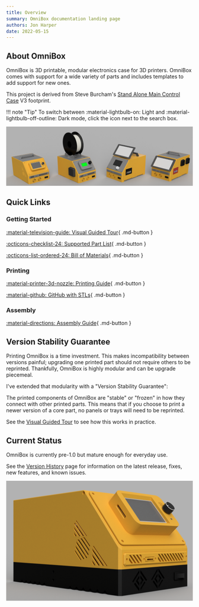 ```yaml
---
title: Overview
summary: OmniBox documentation landing page
authors: Jon Harper
date: 2022-05-15
---
```


## About OmniBox

OmniBox is 3D printable, modular electronics case for 3D printers. OmniBox comes with support for a wide variety of parts and includes templates to add support for new ones. 

This project is derived from Steve Burcham's [Stand Alone Main Control Case](https://www.thingiverse.com/thing:3999751) V3 footprint.

!!! note "Tip"
    To switch between :material-lightbulb-on: Light and :material-lightbulb-off-outline: Dark mode, click the icon next to the search box.

[![gallery of OmniBox part combinations][2]][2]

## Quick Links

### Getting Started

[:material-television-guide: Visual Guided Tour](tour.md){ .md-button }

[:octicons-checklist-24: Supported Part List](support/index.md){ .md-button }

[:octicons-list-ordered-24: Bill of Materials](bom.md){ .md-button }

### Printing

[:material-printer-3d-nozzle: Printing Guide](printing.md){ .md-button }

[:material-github: GitHub with STLs](https://github.com/jon-harper/OmniBox){ .md-button }

### Assembly

[:material-directions: Assembly Guide](assembly/index.md){ .md-button }

## Version Stability Guarantee

Printing OmniBox is a time investment. This makes incompatibility between versions painful; upgrading one printed part should not require others to be reprinted. Thankfully, OmniBox is highly modular and can be upgrade piecemeal.

I've extended that modularity with a "Version Stability Guarantee":

The printed components of OmniBox are "stable" or "frozen" in how they connect with other printed parts. This means that if you choose to print a newer version of a core part, no panels or trays will need to be reprinted.

See the [Visual Guided Tour](tour.md) to see how this works in practice.

## Current Status

OmniBox is currently pre-1.0 but mature enough for everyday use.

See the [Version History][4] page for information on the latest release, fixes, new features, and known issues.

![front left render][1]

[1]: img/gallery_0.9.8/front_left.png
[2]: img/gallery_0.9.8.1/gallery_high.png
[3]: img/gallery_0.9.8/oscar_right.jpg
[4]: history/index.md